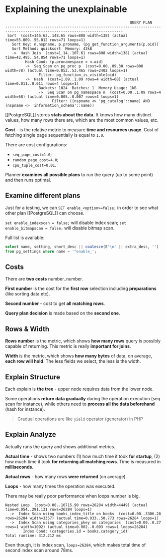 # Explaining the unexplainable

```
                                                        QUERY PLAN
---------------------------------------------------------------------------------------------------------------------------
 Sort  (cost=146.63..148.65 rows=808 width=138) (actual time=55.009..55.012 rows=71 loops=1)
   Sort Key: n.nspname, p.proname, (pg_get_function_arguments(p.oid))
   Sort Method: quicksort  Memory: 43kB
   ->  Hash Join  (cost=1.14..107.61 rows=808 width=138) (actual time=42.495..54.854 rows=71 loops=1)
         Hash Cond: (p.pronamespace = n.oid)
         ->  Seq Scan on pg_proc p  (cost=0.00..89.30 rows=808 width=78) (actual time=0.052..53.465 rows=2402 loops=1)
               Filter: pg_function_is_visible(oid)
         ->  Hash  (cost=1.09..1.09 rows=4 width=68) (actual time=0.011..0.011 rows=4 loops=1)
               Buckets: 1024  Batches: 1  Memory Usage: 1kB
               ->  Seq Scan on pg_namespace n  (cost=0.00..1.09 rows=4 width=68) (actual time=0.005..0.007 rows=4 loops=1)
                     Filter: ((nspname <> 'pg_catalog'::name) AND (nspname <> 'information_schema'::name))
```

[[PostgreSQL]] stores **stats about the data**. It knows how many distinct values, how many rows there are, which are the most common values, etc.

**Cost** - is the relative metric to measure **time and resources usage**. Cost of fetching single page sequentially is equal to `1.0`.

There are cost configurations:
- `seq_page_cost=1.0`;
- `random_page_cost=4.0`;
- `cpu_tuple_cost=0.01`.

Planner **examines all possible plans** to run the query (up to some point) and then runs optimal.

## Examine different plans

Just for a testing, we can `SET enable_<option>=false;` in order to see what other plan [[PostgreSQL]] can choose.

`set enable_indexscan = false;` will disable index scan;
`set enable_bitmapscan = false;` will disable bitmap scan.

Full list is available:
```sql
select name, setting, short_desc || coalesce(E'\n' || extra_desc, '')
from pg_settings where name ~ '^enable_';
```


## Costs

There are **two costs** number..number. 

**First number** is the cost for the **first row** selection including **preparations** (like sorting data etc).

**Second number** - cost to get **all matching rows**.

**Query plan decision** is made based on the **second one**.

## Rows & Width

**Rows number** is the metric, which shows **how many rows** query is possibly capable of returning. This metric is really **important for joins**.

**Width** is the metric, which shows **how many bytes** of data, on average, **each row will hold**. The less fields we select, the less is the width.

## Explain Structure

Each explain is **the tree** - upper node requires data from the lower node.

Some operations **return data gradually** during the operation execution (seq scan for instance), while others need to **process all the data beforehand** (hash for instance).

> Gradual operations are like `yield` operator (generator) in PHP

## Explain Analyze

Actually runs the query and shows additional metrics.

**Actual time** - shows two numbers (1) how much time it took **for startup**, (2) how much time it took **for returning all matching rows**. Time is measured in **milliseconds**.

**Actual rows** - how many rows **were returned** (on average).

**Loops** - how many times the operation was executed.

There may be really poor performance when loops number is big.

```
Nested Loop  (cost=0.00..10715.90 rows=26284 width=4449) (actual time=0.054..291.131 rows=26284 loops=1)
  ->  Index Scan using books_index_title on books  (cost=0.00..3306.28 rows=26284 width=3357) (actual time=0.033..50.773 rows=26284 loops=1)
  ->  Index Scan using categories_pkey on categories  (cost=0.00..0.27 rows=1 width=1092) (actual time=0.002..0.003 rows=1 loops=26284)
        Index Cond: (categories.id = books.category_id)
Total runtime: 312.212 ms
```

Even though, it is index scan, `loops=26284`, which makes total time of second index scan around 78ms.





